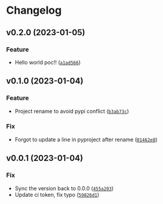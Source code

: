 # Changelog

<!--next-version-placeholder-->

## v0.2.0 (2023-01-05)
### Feature
* Hello world poc!! ([`a1ad566`](https://github.com/tylerhjones/scriptgui/commit/a1ad56637f07a559d9bb66df472fb8a150f5cdf3))

## v0.1.0 (2023-01-04)
### Feature
* Project rename to avoid pypi conflict ([`b3ab73c`](https://github.com/tylerhjones/scriptgui/commit/b3ab73c4f3f6797bb3c2d737267b31ab713328de))

### Fix
* Forgot to update a line in pyproject after rename ([`01462e8`](https://github.com/tylerhjones/scriptgui/commit/01462e8a8d408629d5bfcb93e7cb2569524be928))

## v0.0.1 (2023-01-04)
### Fix
* Sync the version back to 0.0.0 ([`455a203`](https://github.com/tylerhjones/multi-tool/commit/455a20359f69623014419a19b6708197248c1d51))
* Update ci token, fix typo ([`59826d1`](https://github.com/tylerhjones/multi-tool/commit/59826d1fb1dd07278b14b6b2bc5010a7b3ee64c6))
